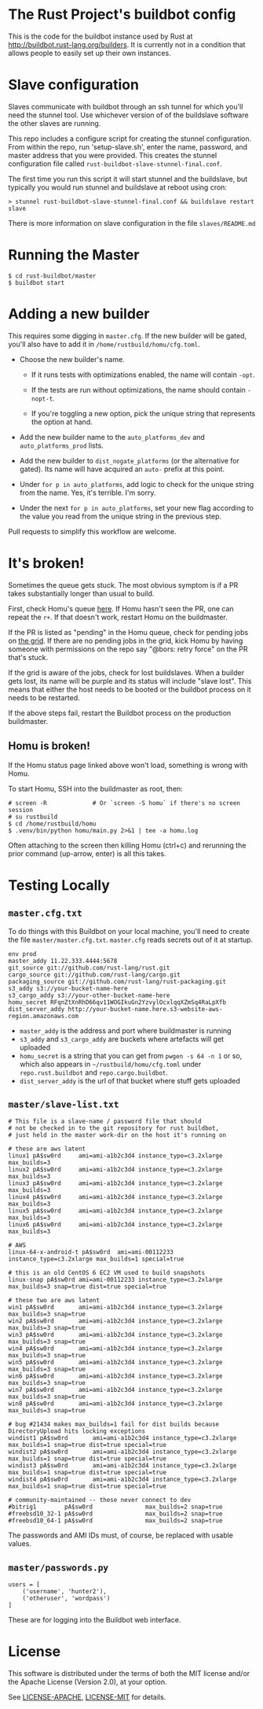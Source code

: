 # The Rust Project's buildbot config

This is the code for the buildbot instance used by Rust at
http://buildbot.rust-lang.org/builders. It is currently not in a
condition that allows people to easily set up their own instances.

# Slave configuration

Slaves communicate with buildbot through an ssh tunnel for which
you'll need the stunnel tool. Use whichever version of of the
buildslave software the other slaves are running.

This repo includes a configure script for creating the stunnel
configuration. From within the repo, run 'setup-slave.sh', enter the
name, password, and master address that you were provided. This
creates the stunnel configuration file called
`rust-buildbot-slave-stunnel-final.conf`.

The first time you run this script it will start stunnel and the
buildslave, but typically you would run stunnel and buildslave at
reboot using cron:

```
> stunnel rust-buildbot-slave-stunnel-final.conf && buildslave restart slave
```

There is more information on slave configuration in the file `slaves/README.md`

# Running the Master

```
$ cd rust-buildbot/master
$ buildbot start
```

# Adding a new builder

This requires some digging in `master.cfg`. If the new builder will be gated,
you'll also have to add it in `/home/rustbuild/homu/cfg.toml`.

* Choose the new builder's name.

    * If it runs tests with optimizations enabled, the name will contain
      `-opt`.

    * If the tests are run without optimizations, the name should contain
      `-nopt-t`.

    * If you're toggling a new option, pick the unique string that represents
      the option at hand.

* Add the new builder name to the `auto_platforms_dev` and
  `auto_platforms_prod` lists.

* Add the new builder to `dist_nogate_platforms` (or the alternative for
  gated). Its name will have acquired an `auto-` prefix at this point.

* Under `for p in auto_platforms`, add logic to check for the unique string
  from the name. Yes, it's terrible. I'm sorry.

* Under the next `for p in auto_platforms`, set your new flag according to the
  value you read from the unique string in the previous step.

Pull requests to simplify this workflow are welcome.

# It's broken!

Sometimes the queue gets stuck. The most obvious symptom is if a PR takes
substantially longer than usual to build.

First, check Homu's queue [here](http://buildbot.rust-lang.org/homu/queue/rust).
If Homu hasn't seen the PR, one can repeat the `r+`. If that doesn't work,
restart Homu on the buildmaster.

If the PR is listed as "pending" in the Homu queue, check for pending jobs on
[the grid](http://buildbot.rust-lang.org/grid?branch=auto&width=10). If there
are no pending jobs in the grid, kick Homu by having someone with permissions
on the repo say "@bors: retry force" on the PR that's stuck.

If the grid is aware of the jobs, check for lost buildslaves. When a builder
gets lost, its name will be purple and its status will include "slave lost".
This means that either the host needs to be booted or the buildbot process on
it needs to be restarted.

If the above steps fail, restart the Buildbot process on the production
buildmaster.

## Homu is broken!

If the Homu status page linked above won't load, something is wrong with Homu.

To start Homu, SSH into the buildmaster as root, then:

```
# screen -R             # Or `screen -S homu` if there's no screen session
# su rustbuild
$ cd /home/rustbuild/homu
$ .venv/bin/python homu/main.py 2>&1 | tee -a homu.log
```

Often attaching to the screen then killing Homu (ctrl+c) and rerunning the
prior command (up-arrow, enter) is all this takes.

# Testing Locally

## `master.cfg.txt`

To do things with this Buildbot on your local machine, you'll need to create
the file `master/master.cfg.txt`. `master.cfg` reads secrets out of it at
startup.

```
env prod
master_addy 11.22.333.4444:5678
git_source git://github.com/rust-lang/rust.git
cargo_source git://github.com/rust-lang/cargo.git
packaging_source git://github.com/rust-lang/rust-packaging.git
s3_addy s3://your-bucket-name-here
s3_cargo_addy s3://your-other-bucket-name-here
homu_secret RFqnZtXnRhD66qv11WOGIkuGn2YzvylOcxlqqXZmSq4RaLpXfb
dist_server_addy http://your-bucket-name.here.s3-website-aws-region.amazonaws.com
```

* `master_addy` is the address and port where buildmaster is running
* `s3_addy` and `s3_cargo_addy` are buckets where artefacts will get uploaded
* `homu_secret` is a string that you can get from `pwgen -s 64 -n 1` or so,
   which also appears in `~/rustbuild/homu/cfg.toml` under `repo.rust.buildbot`
   and `repo.cargo.buildbot`.
* `dist_server_addy` is the url of that bucket where stuff gets uploaded

## `master/slave-list.txt`

```
# This file is a slave-name / password file that should
# not be checked in to the git repository for rust buildbot,
# just held in the master work-dir on the host it's running on

# these are aws latent
linux1 pA$sw0rd     ami=ami-a1b2c3d4 instance_type=c3.2xlarge max_builds=3
linux2 pA$sw0rd     ami=ami-a1b2c3d4 instance_type=c3.2xlarge max_builds=3
linux3 pA$sw0rd     ami=ami-a1b2c3d4 instance_type=c3.2xlarge max_builds=3
linux4 pA$sw0rd     ami=ami-a1b2c3d4 instance_type=c3.2xlarge max_builds=3
linux5 pA$sw0rd     ami=ami-a1b2c3d4 instance_type=c3.2xlarge max_builds=3
linux6 pA$sw0rd     ami=ami-a1b2c3d4 instance_type=c3.2xlarge max_builds=3

# AWS
linux-64-x-android-t pA$sw0rd  ami=ami-00112233 instance_type=c3.2xlarge max_builds=1 special=true

# this is an old CentOS 6 EC2 VM used to build snapshots
linux-snap pA$sw0rd ami=ami-00112233 instance_type=c3.2xlarge max_builds=3 snap=true dist=true special=true

# these two are aws latent
win1 pA$sw0rd       ami=ami-a1b2c3d4 instance_type=c3.2xlarge max_builds=3 snap=true
win2 pA$sw0rd       ami=ami-a1b2c3d4 instance_type=c3.2xlarge max_builds=3 snap=true
win3 pA$sw0rd       ami=ami-a1b2c3d4 instance_type=c3.2xlarge max_builds=3 snap=true
win4 pA$sw0rd       ami=ami-a1b2c3d4 instance_type=c3.2xlarge max_builds=3 snap=true
win5 pA$sw0rd       ami=ami-a1b2c3d4 instance_type=c3.2xlarge max_builds=3 snap=true
win6 pA$sw0rd       ami=ami-a1b2c3d4 instance_type=c3.2xlarge max_builds=3 snap=true
win7 pA$sw0rd       ami=ami-a1b2c3d4 instance_type=c3.2xlarge max_builds=3 snap=true
win8 pA$sw0rd       ami=ami-a1b2c3d4 instance_type=c3.2xlarge max_builds=3 snap=true

# bug #21434 makes max_builds=1 fail for dist builds because DirectoryUpload hits locking exceptions
windist1 pA$sw0rd       ami=ami-a1b2c3d4 instance_type=c3.2xlarge max_builds=1 snap=true dist=true special=true
windist2 pA$sw0rd       ami=ami-a1b2c3d4 instance_type=c3.2xlarge max_builds=1 snap=true dist=true special=true
windist3 pA$sw0rd       ami=ami-a1b2c3d4 instance_type=c3.2xlarge max_builds=1 snap=true dist=true special=true
windist4 pA$sw0rd       ami=ami-a1b2c3d4 instance_type=c3.2xlarge max_builds=1 snap=true dist=true special=true

# community-maintained -- these never connect to dev
#bitrig1        pA$sw0rd               max_builds=2 snap=true
#freebsd10_32-1 pA$sw0rd               max_builds=2 snap=true
#freebsd10_64-1 pA$sw0rd               max_builds=2 snap=true
```

The passwords and AMI IDs must, of course, be replaced with usable values.

## `master/passwords.py`

```
users = [
    ('username', 'hunter2'),
    ('otheruser', 'wordpass')
]
```
These are for logging into the Buildbot web interface.

# License

This software is distributed under the terms of both the MIT license
and/or the Apache License (Version 2.0), at your option.

See [LICENSE-APACHE](LICENSE-APACHE), [LICENSE-MIT](LICENSE-MIT) for details.
